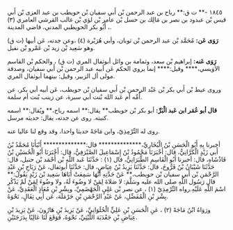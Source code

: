 ١٨٤٥ -** ت ق:** رباح بن عبد الرحمن بْن أَبي سفيان بْن حويطب بن عبد العزى بْن أَبي قيس بْن عبدود بن نصر بن مَالِك بن حسل بْن عامر بْن لؤي بْن غالب القرشي العامري (٣) ، أَبُو بكر الحويطبي المدني، قاضي المدينة.

**رَوَى عَن:** مُحَمَّد بْن عبد الرحمن بْن ثوبان، وأبي هُرَيْرة (٤) ،وعن جدته، عَن أبيها (ت ق) وهو سَعِيد بْن زيد بْن عَمْرو بْن نفيل.

**رَوَى عَنه:** إبراهيم بْن سعد، وثمامة بن وائل أبوثفال المري (ت ق) ، والحكم بْن القاسم الأُوَيسي،**** وقيل:**** إنما يروي الحكم عَن أبيه عبد الرحمن بْن أَبي سفيان، وصدقة مولى أل الزبير، وقيل: بينهما أبوثفال المري.

وروى عيط بْن أَبي بكر بْن عَبْد الرحمن بْن أَبي سفيان بْن حويطب، عَن أبيه أبي بكر، عن أُمِّه أم عَبد الله بْنت أبي سبرة، عن زينب بْنت أم سلمة.

**قال أبو عُمَر ابن عَبد الْبَرِّ:** أبو بكر بْن حويطب** يقال:** اسمه رباح،** ويُقال:** اسمه كنيته. روى عن جدته، يقال: حديثه مرسل.

روى له التِّرْمِذِيّ، وابن مَاجَهْ حديثا واحدا، وقد وقع لنا عاليا عنه.

أخبرنا بِهِ أَبُو الْحَسَنِ بْنُ الْبُخَارِيِّ،************** قال:************** أَنْبَأَنَا مُحَمَّدُ بْنُ أَبي زَيْدٍ الْكَرَّانِيُّ، قال: أَخْبَرَنَا مَحْمُودُ بْنُ إِسْمَاعِيلَ الصَّيْرَفِيُّ، قال: أَخْبَرَنَا أَبُو الْحُسَيْنِ بْنُ فَاذْشَاهِ، قال: أخبرنا أَبُو الْقَاسِمِ الطَّبَرَانِيُّ، قال (١) : حَدَّثَنَا عَبد اللَّهِ بْن أَحْمَد بْن حنبل، قال: حَدَّثَنَا شَيْبَانُ بْنُ فَرُّوخَ، قال: حَدَّثَنَا يَزِيدُ بْنُ عِيَاضٍ، قال: حَدَّثَنَا أبوثفال، عَنْ رَبَاحِ بْنِ عَبْدِ الرَّحْمَنِ بْن أَبي سفيان بْن حويطب،** عَنْ جَدَّتِهِ أَنَّهَا سَمِعَتْ أَبَاهَا سَعِيد بْنَ زَيْدٍ يَقُولُ:** قال رَسُول اللَّهِ صلى الله عليه وسَلَّمَ: لا صَلاةَ لِمَنْ لا وضُوءَ لَهُ، ولا وضُوءَ لِمَنْ لَمْ يَذْكُرِ اسْمَ اللَّهِ عَلَيْهِ.رواه التِّرْمِذِيّ (١) ، عن نصر بْن عَلِيٍ الْجَهْضَمِيِّ، وبِشْرِ بْنِ مُعَاذٍ الْعَقَدِيِّ، عَنْ بِشْرِ بْنِ الْمُفَضِّلِ، عَنْ عَبْدِ الرَّحْمَنِ بْنِ حَرْمَلَهَ، عَن أَبِي ثِفَالٍ، نَحْوَهُ.

ورَوَاهُ ابْنُ مَاجَهْ (٢) ، عَنِ الْحَسَنِ بْنِ عَلِيٍّ الْحُلَوَانِيِّ، عَنْ يَزِيدَ بْنِ هَارُونَ، عَنْ يَزِيدَ بْنِ عِيَاضِ بْنِ جَعْدَبَهَ اللَّيْثِيِّ، نَحْوَهُ، فَوَقَعَ لَنَا عَالِيًا بِدَرَجَتَيْنِ.
